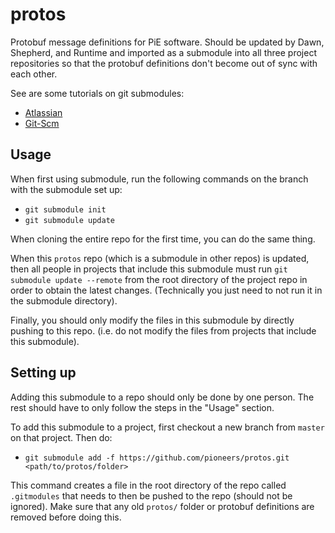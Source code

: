 # protos

Protobuf message definitions for PiE software. Should be updated by Dawn, Shepherd, and Runtime and imported as a submodule into all three project repositories so that the protobuf definitions don't become out of sync with each other.

See are some tutorials on git submodules:

* [Atlassian](https://www.atlassian.com/git/tutorials/git-submodule)
* [Git-Scm](https://git-scm.com/book/en/v2/Git-Tools-Submodules)

## Usage

When first using submodule, run the following commands on the branch with the submodule set up:

* `git submodule init`
* `git submodule update`

When cloning the entire repo for the first time, you can do the same thing. 

When this `protos` repo (which is a submodule in other repos) is updated, then all people in projects that include this submodule must run `git submodule update --remote` from the root directory of the project repo in order to obtain the latest changes. (Technically you just need to not run it in the submodule directory).

Finally, you should only modify the files in this submodule by directly pushing to this repo. (i.e. do not modify the files from projects that include this submodule).

## Setting up

Adding this submodule to a repo should only be done by one person. The rest should have to only follow the steps in the "Usage" section.

To add this submodule to a project, first checkout a new branch from `master` on that project. Then do:

* `git submodule add -f https://github.com/pioneers/protos.git <path/to/protos/folder>`

This command creates a file in the root directory of the repo called `.gitmodules` that needs to then be pushed to the repo (should not be ignored). Make sure that any old `protos/` folder or protobuf definitions are removed before doing this.
